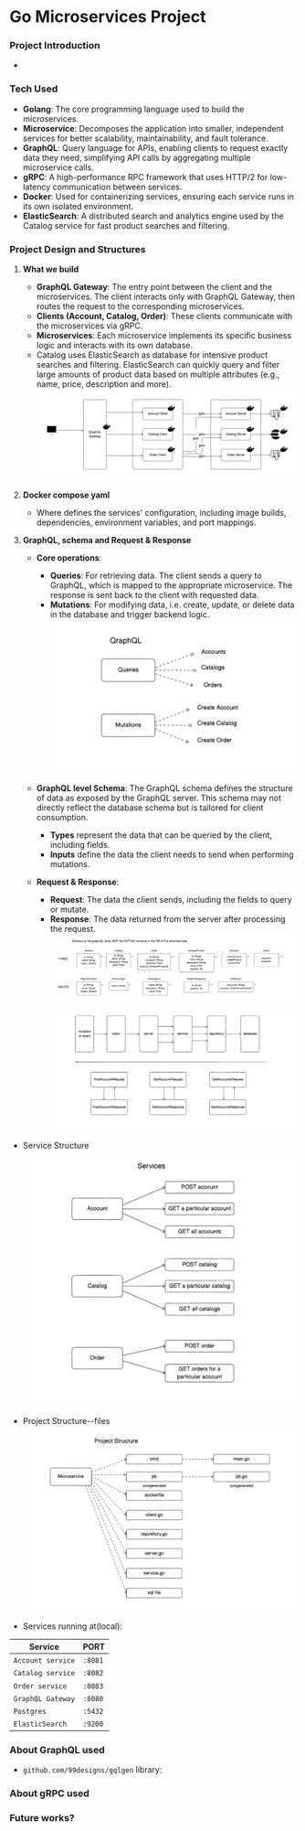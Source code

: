 # Go Microservices Project

### Project Introduction
- 

### Tech Used
- **Golang**: The core programming language used to build the microservices.
- **Microservice**: Decomposes the application into smaller, independent services for better scalability, maintainability, and fault tolerance.
- **GraphQL**: Query language for APIs, enabling clients to request exactly data they need, simplifying API calls by aggregating multiple microservice calls.
- **gRPC**: A high-performance RPC framework that uses HTTP/2 for low-latency communication between services.
- **Docker**: Used for containerizing services, ensuring each service runs in its own isolated environment.
- **ElasticSearch**: A distributed search and analytics engine used by the Catalog service for fast product searches and filtering.

### Project Design and Structures
1. **What we build**
    - **GraphQL Gateway**: The entry point between the client and the microservices. The client interacts only with GraphQL Gateway, then routes the request to the corresponding microservices.
    - **Clients (Account, Catalog, Order)**: These clients communicate with the microservices via gRPC.
    - **Microservices**: Each microservice implements its specific business logic and interacts with its own database.
    - Catalog uses ElasticSearch as database for intensive product searches and filtering. ElasticSearch can quickly query and filter large amounts of product data based on multiple attributes (e.g., name, price, description and more).
![What We Build](https://github.com/Reneechang17/Go-Microservices/blob/main/static/what%20we%20build.jpg)

2. **Docker compose yaml**
    - Where defines the services' configuration, including image builds, dependencies, environment variables, and port mappings. 

3. **GraphQL, schema and Request & Response**
    - **Core operations**:
        - **Queries**: For retrieving data. The client sends a query to GraphQL, which is mapped to the appropriate microservice. The response is sent back to the client with requested data.
        - **Mutations**: For modifying data, i.e. create, update, or delete data in the database and trigger backend logic.
![GraphQL core ops](https://github.com/Reneechang17/Go-Microservices/blob/main/static/GraphQL-queriesand%20mutations.jpg)

    - **GraphQL level Schema**: The GraphQL schema defines the structure of data as exposed by the GraphQL server. This schema may not directly reflect the database schema but is tailored for client consumption.
        - **Types** represent the data that can be queried by the client, including fields.
        - **Inputs** define the data the client needs to send when performing mutations.
   - **Request & Response**:
     - **Request**: The data the client sends, including the fields to query or mutate.
     - **Response**: The data returned from the server after processing the request.
![GraphQL schema](https://github.com/Reneechang17/Go-Microservices/blob/main/static/GraphQL%20level%20schema.jpg)
![Req & Response](https://github.com/Reneechang17/Go-Microservices/blob/main/static/query-req%20and%20response.jpg)

- Service Structure
![Service structure](https://github.com/Reneechang17/Go-Microservices/blob/main/static/service%20structure.jpg)

- Project Structure--files
![Proj structure](https://github.com/Reneechang17/Go-Microservices/blob/main/static/proj%20structure-files.jpg)

- Services running at(local):

| Service            | PORT    |
| ------------------ | ------- |
| `Account service`  | `:8081` |
| `Catalog service`  | `:8082` |
| `Order service`    | `:8083` |
| `GraphQL Gateway`  | `:8080` |
| `Postgres`         | `:5432` |
| `ElasticSearch`    | `:9200` |

### About GraphQL used
- `github.com/99designs/gqlgen` library:


### About gRPC used


### Future works?

